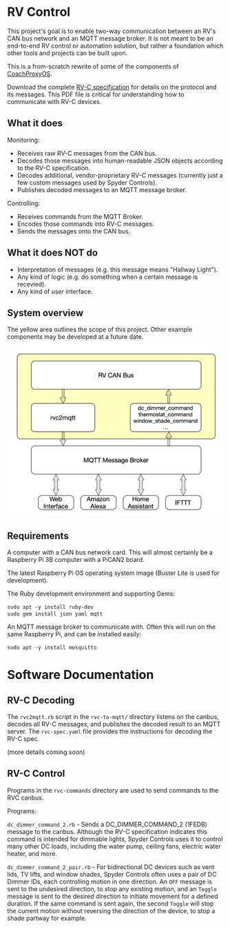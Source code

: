 # RV Control

This project's goal is to enable two-way communication between an RV's CAN bus
network and an MQTT message broker. It is not meant to be an end-to-end RV
control or automation solution, but rather a foundation which other tools and
projects can be built upon.

This is a from-scratch rewrite of some of the components of
[CoachProxyOS](https://github.com/rvc-proxy/coachproxy-os/).

Download the complete [RV-C
specification](http://www.rv-c.com/?q=node/75) for details on the
protocol and its messages. This PDF file is critical for
understanding how to communicate with RV-C devices.

What it does
------------

Monitoring:
* Receives raw RV-C messages from the CAN bus.
* Decodes those messages into human-readable JSON objects according to the RV-C specification.
* Decodes additional, vendor-proprietary RV-C messages (currently just a few custom messages used by Spyder Controls).
* Publishes decoded messages to an MQTT message broker.

Controlling:
* Receives commands from the MQTT Broker.
* Encodes those commands into RV-C messages.
* Sends the messages onto the CAN bus.

What it does NOT do
-------------------

* Interpretation of messages (e.g. this message means "Hallway Light").
* Any kind of logic (e.g. do something when a certain message is recevied).
* Any kind of user interface.

System overview
---------------

The yellow area outlines the scope of this project. Other example
components may be developed at a future date.

![System Overview Diagram](images/rv_control_diagram.png?raw=true)

Requirements
------------

A computer with a CAN bus network card. This will almost certainly be a
Raspberry Pi 3B computer with a PiCAN2 board.

The latest Raspberry Pi OS operating system image (Buster Lite is used for
development).

The Ruby development environment and supporting Gems:

~~~
sudo apt -y install ruby-dev
sudo gem install json yaml mqtt
~~~

An MQTT message broker to communicate with. Often this will run on the same
Raspberry Pi, and can be installed easily:

~~~
sudo apt -y install mosquitto
~~~

# Software Documentation

RV-C Decoding
-------------

The `rvc2mqtt.rb` script in the `rvc-to-mqtt/` directory listens on the canbus,
decodes all RV-C messages, and publishes the decoded result to an MQTT
server. The `rvc-spec.yaml` file provides the instructions for decoding
the RV-C spec.

(more details coming soon)

RV-C Control
------------

Programs in the `rvc-commands` directory are used to send commands to the RVC
canbus.

Programs:

`dc_dimmer_command_2.rb` - Sends a DC_DIMMER_COMMAND_2 (1FEDB) message to the
canbus. Although the RV-C specification indicates this command is intended for
dimmable lights, Spyder Controls uses it to control many other DC loads,
including the water pump, ceiling fans, electric water heater, and more.

`dc_dimmer_command_2_pair.rb` - For bidirectional DC devices such as vent lids,
TV lifts, and window shades, Spyder Controls often uses a pair of DC Dimmer
IDs, each controlling motion in one direction. An `OFF` message is sent to the
undesired direction, to stop any existing motion, and an `Toggle` message is
sent to the desired direction to initiate movement for a defined duration. If
the same command is sent again, the second `Toggle` will stop the current
motion without reversing the direction of the device, to stop a shade partway
for example.


